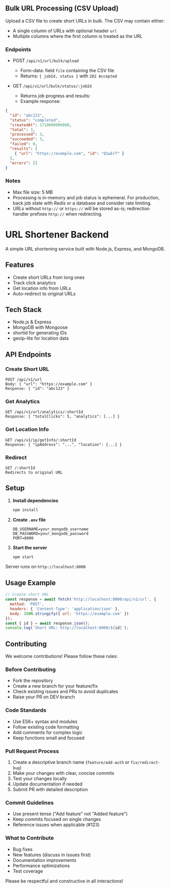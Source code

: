 ## Bulk URL Processing (CSV Upload)

Upload a CSV file to create short URLs in bulk. The CSV may contain either:
- A single column of URLs with optional header `url`
- Multiple columns where the first column is treated as the URL

### Endpoints

- POST `/api/v1/url/bulk/upload`
  - Form-data: field `file` containing the CSV file
  - Returns: `{ jobId, status }` with `202 Accepted`

- GET `/api/v1/url/bulk/status/:jobId`
  - Returns job progress and results:
  - Example response:

```json
{
  "id": "abc123",
  "status": "completed",
  "createdAt": 1710000000000,
  "total": 3,
  "processed": 3,
  "succeeded": 3,
  "failed": 0,
  "results": [
    { "url": "https://example.com", "id": "Q1wErT" }
  ],
  "errors": []
}
```

### Notes
- Max file size: 5 MB
- Processing is in-memory and job status is ephemeral. For production, back job state with Redis or a database and consider rate limiting.
- URLs without `http://` or `https://` will be stored as-is; redirection handler prefixes `http://` when redirecting.
# URL Shortener Backend

A simple URL shortening service built with Node.js, Express, and MongoDB.

## Features

- Create short URLs from long ones
- Track click analytics
- Get location info from URLs
- Auto-redirect to original URLs

## Tech Stack

- Node.js & Express
- MongoDB with Mongoose
- shortid for generating IDs
- geoip-lite for location data

## API Endpoints

### Create Short URL
```
POST /api/v1/url
Body: { "url": "https://example.com" }
Response: { "id": "abc123" }
```

### Get Analytics
```
GET /api/v1/url/analytics/:shortId
Response: { "totalClicks": 5, "analytics": [...] }
```

### Get Location Info
```
GET /api/v1/ip/getInfo/:shortId
Response: { "ipAddress": "...", "location": {...} }
```

### Redirect
```
GET /:shortId
Redirects to original URL
```

## Setup

1. **Install dependencies**
   ```bash
   npm install
   ```

2. **Create `.env` file**
   ```env
   DB_USERNAME=your_mongodb_username
   DB_PASSWORD=your_mongodb_password
   PORT=8000
   ```

3. **Start the server**
   ```bash
   npm start
   ```

Server runs on `http://localhost:8000`

## Usage Example

```javascript
// Create short URL
const response = await fetch('http://localhost:8000/api/v1/url', {
  method: 'POST',
  headers: { 'Content-Type': 'application/json' },
  body: JSON.stringify({ url: 'https://example.com' })
});
const { id } = await response.json();
console.log(`Short URL: http://localhost:8000/${id}`);
```

## Contributing

We welcome contributions! Please follow these rules:

### Before Contributing
- Fork the repository
- Create a new branch for your feature/fix
- Check existing issues and PRs to avoid duplicates
- Raise your PR on DEV branch

### Code Standards
- Use ES6+ syntax and modules
- Follow existing code formatting
- Add comments for complex logic
- Keep functions small and focused

### Pull Request Process
1. Create a descriptive branch name (`feature/add-auth` or `fix/redirect-bug`)
2. Make your changes with clear, concise commits
3. Test your changes locally
4. Update documentation if needed
5. Submit PR with detailed description

### Commit Guidelines
- Use present tense ("Add feature" not "Added feature")
- Keep commits focused on single changes
- Reference issues when applicable (#123)

### What to Contribute
- Bug fixes
- New features (discuss in issues first)
- Documentation improvements
- Performance optimizations
- Test coverage

Please be respectful and constructive in all interactions!
